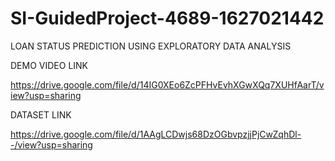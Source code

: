 # SI-GuidedProject-4689-1627021442


LOAN STATUS PREDICTION  USING EXPLORATORY DATA ANALYSIS

DEMO VIDEO LINK 

https://drive.google.com/file/d/14IG0XEo6ZcPFHvEvhXGwXQq7XUHfAarT/view?usp=sharing


DATASET LINK

https://drive.google.com/file/d/1AAgLCDwjs68DzOGbvpzjjPjCwZqhDl--/view?usp=sharing
